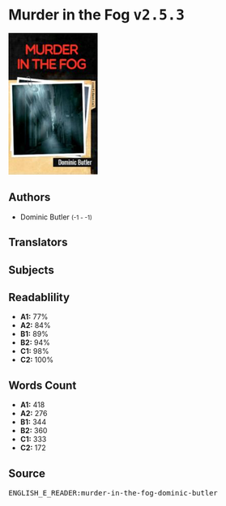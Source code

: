 # Murder in the Fog <kbd>v2.5.3</kbd>

![](./cover.medium.jpg "")

## Authors


 - Dominic Butler <small>(-1 - -1)</small>

## Translators



## Subjects



## Readablility


 - **A1:** 77%
 - **A2:** 84%
 - **B1:** 89%
 - **B2:** 94%
 - **C1:** 98%
 - **C2:** 100%

## Words Count


 - **A1:** 418
 - **A2:** 276
 - **B1:** 344
 - **B2:** 360
 - **C1:** 333
 - **C2:** 172

## Source


<kbd>ENGLISH_E_READER:murder-in-the-fog-dominic-butler</kbd>
